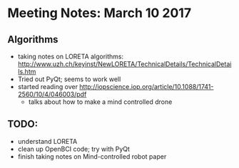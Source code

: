 # Meeting Notes: March 10 2017
## Algorithms
* taking notes on LORETA algorithms: http://www.uzh.ch/keyinst/NewLORETA/TechnicalDetails/TechnicalDetails.htm
* Tried out PyQt; seems to work well
* started reading over http://iopscience.iop.org/article/10.1088/1741-2560/10/4/046003/pdf
    * talks about how to make a mind controlled drone
    
## TODO:
* understand LORETA
* clean up OpenBCI code; try with PyQt
* finish taking notes on Mind-controlled robot paper
